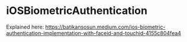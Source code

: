 # iOSBiometricAuthentication


Explained here: https://batikansosun.medium.com/ios-biometric-authentication-implementation-with-faceid-and-touchid-4155c804fea4
